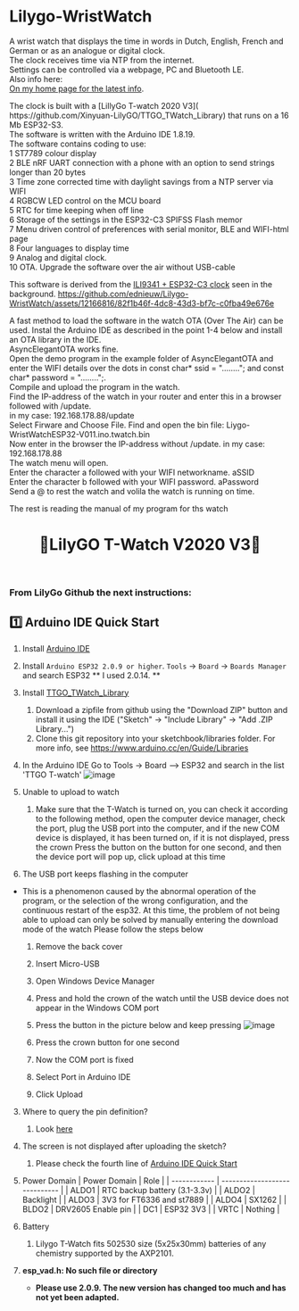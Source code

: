 # Lilygo-WristWatch

A wrist watch that displays the time in words in Dutch, English, French and 
German or as an analogue or digital clock.<br />
The clock receives time via NTP from the internet. <br />
Settings can be controlled via a webpage, PC and Bluetooth LE.<br />
Also info here: <a href="https://ednieuw.home.xs4all.nl/Woordklok/ESP32C3AndMore/ESP32C3ClockAndMoreV.html">  
On my home page for the latest info</a>.	
<p>The clock is built with a [LillyGo T-watch 2020 V3]( https://github.com/Xinyuan-LilyGO/TTGO_TWatch_Library) that runs on a 16 Mb ESP32-S3.</br>
The software is written with the Arduino IDE 1.8.19.</br>
The software contains coding to use:</br>
1 ST7789 colour display</br>
2 BLE nRF UART connection with a phone with an option to send strings longer than 20 bytes</br>
3 Time zone corrected time with daylight savings from a NTP server via WIFI</br>
4 RGBCW LED control on the MCU board</br>
5 RTC for time keeping when off line</br>
6 Storage of the settings in the ESP32-C3 SPIFSS Flash memor</br>
7 Menu driven control of preferences with serial monitor, BLE and WIFI-html page</br>
8 Four languages to display time</br>
9 Analog and digital clock.</br>
10 OTA. Upgrade the software over the air without USB-cable</br> </span></p>

This software is derived from the [ILI9341 + ESP32-C3 clock]( https://github.com/ednieuw/ESP32-C3-Clock-and-more) seen in the background.
https://github.com/ednieuw/Lilygo-WristWatch/assets/12166816/82f1b46f-4dc8-43d3-bf7c-c0fba49e676e

A fast method to load the software in the watch OTA (Over The Air) can be used.  Instal the Arduino IDE as described in the point 1-4 below and install an OTA library in the IDE. </br>
AsyncElegantOTA works fine. </br>
Open the demo program in the example folder of AsyncElegantOTA and enter the WIFI details over the dots in const char* ssid = "........"; and const char* password = "........";. </br>
Compile and upload the program in the watch.</br>
Find the IP-address of the watch in your router and enter this in a browser followed with /update.</br>
in my case: 192.168.178.88/update  </br>
Select Firware and Choose File. Find and open the bin file: Liygo-WristWatchESP32-V011.ino.twatch.bin</br>
Now enter in the browser the IP-address without /update. in my case: 192.168.178.88</br>
The watch menu will open. </br>
Enter the character a followed with your WIFI networkname.  aSSID</br>
Enter the character b followed with your WIFI password.  aPassword</br>
Send a @ to rest the watch and volila the watch is running on time.</br>

The rest is reading the manual of my program for ths watch</br>


 


<h1 align = "center">🌟LilyGO T-Watch V2020 V3🌟</h1></br>
<h3>From LilyGo Github the next instructions:</h3>

## 1️⃣ Arduino IDE Quick Start

1. Install [Arduino IDE](https://www.arduino.cc/en/software)
2. Install `Arduino ESP32 2.0.9 or higher`. `Tools` -> `Board` -> `Boards Manager` and search ESP32
    ** I used 2.0.14. **
3. Install [TTGO_TWatch_Library](https://github.com/Xinyuan-LilyGO/TTGO_TWatch_Library)
   1. Download a zipfile from github using the "Download ZIP" button and install it using the IDE ("Sketch" -> "Include Library" -> "Add .ZIP Library...")
   2. Clone this git repository into your sketchbook/libraries folder. For more info, see https://www.arduino.cc/en/Guide/Libraries

4. In the Arduino IDE Go to Tools -> Board --> ESP32  and search in the list 'TTGO T-watch'
![image](https://github.com/ednieuw/Lilygo-WristWatch/assets/12166816/d0ffc660-1a1b-4799-8abd-a21b5881e2cd)


1. Unable to upload to watch
    1. Make sure that the T-Watch is turned on, you can check it according to the following method, open the computer device manager, check the port, plug the USB port into the computer, and if the new COM device is displayed, it has been turned on, if it is not displayed, press the crown Press the button on the button for one second, and then the device port will pop up, click upload at this time
2. The USB port keeps flashing in the computer
* This is a phenomenon caused by the abnormal operation of the program, or the selection of the wrong configuration, and the continuous restart of the esp32. At this time, the problem of not being able to upload can only be solved by manually entering the download mode of the watch
Please follow the steps below
   1. Remove the back cover
   2. Insert Micro-USB
   3. Open Windows Device Manager
   4. Press and hold the crown of the watch until the USB device does not appear in the Windows COM port
   5. Press the button in the picture below and keep pressing
![image](https://github.com/ednieuw/Lilygo-WristWatch/assets/12166816/dd244d32-bac4-4052-b45b-571f5e504322)

   6. Press the crown button for one second
   7. Now the COM port is fixed
   8. Select Port in Arduino IDE
   9. Click Upload
3. Where to query the pin definition?
    1. Look [here](./src/utilities.h)
4. The screen is not displayed after uploading the sketch?
    1. Please check the fourth line of [Arduino IDE Quick Start]()
5. Power Domain 
    | Power Domain | Role                          |
    | ------------ | ----------------------------- |
    | ALDO1        | RTC backup battery (3.1-3.3v) |
    | ALDO2        | Backlight                     |
    | ALDO3        | 3V3 for FT6336 and st7889     |
    | ALDO4        | SX1262                        |
    | BLDO2        | DRV2605 Enable pin            |
    | DC1          | ESP32 3V3                     |
    | VRTC         | Nothing                       |

6. Battery 
   1. Lilygo T-Watch fits 502530 size (5x25x30mm) batteries of any chemistry supported by the AXP2101.
7. **esp_vad.h: No such file or directory**
   * **Please use 2.0.9. The new version has changed too much and has not yet been adapted.**
